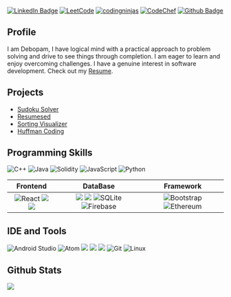 <!-- Cover Photo-->

<!--[![debopam-roy's cover photo](./profile.gif)](https://profile.github.io)-->

<!--Social Profiles-->

[![LinkedIn Badge](https://img.shields.io/badge/LinkedIn-0077B5?style=for-the-badge&logo=linkedin&logoColor=white)](https://www.linkedin.com/in/debopam-roy-10b9a2181/)
[![LeetCode](https://img.shields.io/badge/LeetCode-000000?style=for-the-badge&logo=LeetCode&logoColor=#d16c06)](https://leetcode.com/debo_roy10/)
[![codingninjas](https://img.shields.io/badge/coding%20ninjas-DD6620?style=for-the-badge&logo=codingninjas&logoColor=white)](https://www.codingninjas.com/codestudio/profile/6c14bbaa-9a19-4b85-8873-0f33b98ab94f)
[![CodeChef](https://img.shields.io/badge/CodeChef-%23964B00.svg?style=for-the-badge&logo=CodeChef&logoColor=white)](https://www.codechef.com/users/debo1820)
[![Github Badge](https://img.shields.io/badge/GitHub-100000?style=for-the-badge&logo=github&logoColor=white)](https://github.com/debopam-roy)

## Profile

I am Debopam, I have logical mind with a practical approach to problem solving and drive to see things through completion. I am eager to learn and enjoy overcoming challenges. I have a genuine interest in software development. Check out my <a href = './resume.pdf'> Resume</a>.

## Projects

- [Sudoku Solver](https://github.com/debopam-roy/Sudoku-Solver)
- [Resumesed](https://github.com/debopam-roy/Resume-Builder)
- [Sorting Visualizer](https://github.com/debopam-roy/Sorting-Visualizer)
- [Huffman Coding](https://github.com/debopam-roy/Huffman-Coding)

<!-- https://github-profile-summary-cards.vercel.app/api/cards/profile-details?username=iamkkmcmd&theme=vue  -->

## Programming Skills

![C++](https://img.shields.io/badge/c++-%2300599C.svg?style=for-the-badge&logo=c%2B%2B&logoColor=white)
![Java](https://img.shields.io/badge/java-%23ED8B00.svg?style=for-the-badge&logo=java&logoColor=white)
![Solidity](https://img.shields.io/badge/Solidity-%23363636.svg?style=for-the-badge&logo=solidity&logoColor=white)
![JavaScript](https://img.shields.io/badge/javascript-%23323330.svg?style=for-the-badge&logo=javascript&logoColor=%23F7DF1E)
![Python](https://img.shields.io/badge/python-3670A0?style=for-the-badge&logo=python&logoColor=ffdd54)


|                                                                                               Frontend                                                                                                |                                                                                               DataBase                                                                                                |                                           Framework                                           |
| :----------------------------------------------------------------------------------------------------------------------------------------------------------------------------------------------------: | :---------------------------------------------------------------------------------------------------------------------------------------------------------------------------------------------------: | :-------------------------------------------------------------------------------------------: |
| ![React](https://img.shields.io/badge/react-%2320232a.svg?style=for-the-badge&logo=react&logoColor=%2361DAFB) ![](https://img.shields.io/badge/HTML5-E34F26?style=for-the-badge&logo=html5&logoColor=white) ![](https://img.shields.io/badge/CSS3-1572B6?style=for-the-badge&logo=css3&logoColor=white) | ![](https://img.shields.io/badge/PostgreSQL-316192?style=for-the-badge&logo=postgresql&logoColor=white) ![](https://img.shields.io/badge/MySQL-005C84?style=for-the-badge&logo=mysql&logoColor=white) ![SQLite](https://img.shields.io/badge/sqlite-%2307405e.svg?style=for-the-badge&logo=sqlite&logoColor=white) ![Firebase](https://img.shields.io/badge/firebase-%23039BE5.svg?style=for-the-badge&logo=firebase) | ![Bootstrap](https://img.shields.io/badge/bootstrap-%23563D7C.svg?style=for-the-badge&logo=bootstrap&logoColor=white) ![Ethereum](https://img.shields.io/badge/Ethereum-3C3C3D?style=for-the-badge&logo=Ethereum&logoColor=white) |

## IDE and Tools

![Android Studio](https://img.shields.io/badge/Android%20Studio-3DDC84.svg?style=for-the-badge&logo=android-studio&logoColor=white)
![Atom](https://img.shields.io/badge/Atom-%2366595C.svg?style=for-the-badge&logo=atom&logoColor=white)
![](https://img.shields.io/badge/Colab-F9AB00?style=for-the-badge&logo=googlecolab&color=525252)
![](https://img.shields.io/badge/Jupyter-F37626.svg?&style=for-the-badge&logo=Jupyter&logoColor=white)
![](https://img.shields.io/badge/VSCode-0078D4?style=for-the-badge&logo=visual%20studio%20code&logoColor=white)
![Git](https://img.shields.io/badge/git-%23F05033.svg?style=for-the-badge&logo=git&logoColor=white)
![Linux](https://img.shields.io/badge/Linux-FCC624?style=for-the-badge&logo=linux&logoColor=black)

## Github Stats

![](http://github-profile-summary-cards.vercel.app/api/cards/profile-details?username=debopam-roy&theme=2077)
